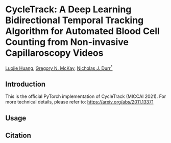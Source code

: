# CycleTrack: A Deep Learning Bidirectional Temporal Tracking Algorithm for Automated Blood Cell Counting from Non-invasive Capillaroscopy Videos
[Luojie Huang](https://github.com/LuojieH), [Gregory N. McKay](https://scholar.google.com/citations?user=rVd2TRUAAAAJ&hl=en), [Nicholas J. Durr<sup>*</sup>](https://durr.jhu.edu/)
## Introduction
This is the official PyTorch implementation of CycleTrack (MICCAI 2021). For more technical details, please refer to: https://arxiv.org/abs/2011.13371
## Usage
## Citation
